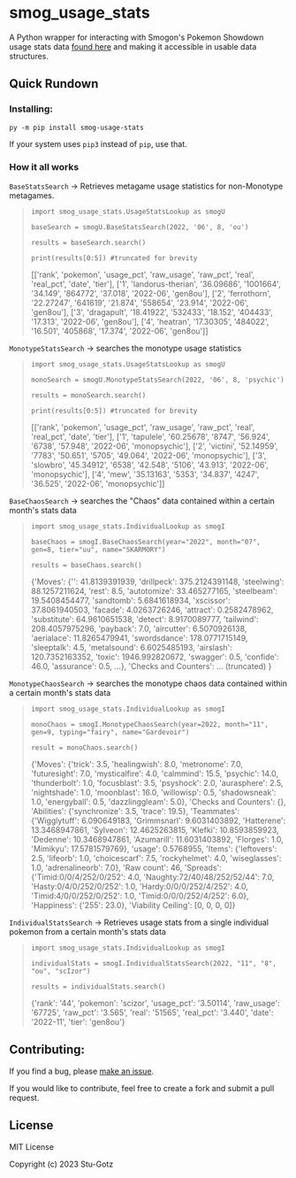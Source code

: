 # smog_usage_stats

A Python wrapper for interacting with Smogon's Pokemon Showdown usage stats data [found here](https://smogon.com/stats) and making it accessible in usable data structures.

## Quick Rundown

### Installing:

`py -m pip install smog-usage-stats`

If your system uses `pip3` instead of `pip`, use that.

### How it all works

`BaseStatsSearch` -> Retrieves metagame usage statistics for non-Monotype metagames.

> `import smog_usage_stats.UsageStatsLookup as smogU`
>
> `baseSearch = smogU.BaseStatsSearch(2022, '06', 8, 'ou')`
>
> `results = baseSearch.search()`
>
> `print(results[0:5]) #truncated for brevity`
>
> [['rank', 'pokemon', 'usage_pct', 'raw_usage', 'raw_pct', 'real', 'real_pct', 'date', 'tier'], ['1', 'landorus-therian', '36.09686', '1001664', '34.149', '864772', '37.018', '2022-06', 'gen8ou'], ['2', 'ferrothorn', '22.27247', '641619', '21.874', '558654', '23.914', '2022-06', 'gen8ou'], ['3', 'dragapult', '18.41922', '532433', '18.152', '404433', '17.313', '2022-06', 'gen8ou'], ['4', 'heatran', '17.30305', '484022', '16.501', '405868', '17.374', '2022-06', 'gen8ou']]

`MonotypeStatsSearch` -> searches the monotype usage statistics

> `import smog_usage_stats.UsageStatsLookup as smogU`
>
> `monoSearch = smogU.MonotypeStatsSearch(2022, '06', 8, 'psychic')`
>
> `results = monoSearch.search()`
>
> `print(results[0:5]) #truncated for brevity`
>
> [['rank', 'pokemon', 'usage_pct', 'raw_usage', 'raw_pct', 'real', 'real_pct', 'date', 'tier'], ['1', 'tapulele', '60.25678', '8747', '56.924', '6738', '57.948', '2022-06', 'monopsychic'], ['2', 'victini', '52.14959', '7783', '50.651', '5705', '49.064', '2022-06', 'monopsychic'], ['3', 'slowbro', '45.34912', '6538', '42.548', '5106', '43.913', '2022-06', 'monopsychic'], ['4', 'mew', '35.13163', '5353', '34.837', '4247', '36.525', '2022-06', 'monopsychic']]

`BaseChaosSearch` -> searches the "Chaos" data contained within a certain month's stats
data

> `import smog_usage_stats.IndividualLookup as smogI`
>
> `baseChaos = smogI.BaseChaosSearch(year="2022", month="07", gen=8, tier="uu", name="SKARMORY")`
>
> `results = baseChaos.search()`
>
> {'Moves': {'': 41.8139391939, 'drillpeck': 375.2124391148, 'steelwing':
> 88.1257211624, 'rest': 8.5, 'autotomize': 33.465277165, 'steelbeam': 19.5408454477,
> 'sandtomb': 5.6841618934, 'xscissor': 37.8061940503, 'facade': 4.0263726246,
> 'attract': 0.2582478962, 'substitute': 64.9610651538, 'detect': 8.9170089777,
> 'tailwind': 208.4057975296, 'payback': 7.0, 'aircutter': 6.5070926138, 'aerialace':
> 11.8265479941, 'swordsdance': 178.0771715149, 'sleeptalk': 4.5, 'metalsound':
> 6.6025485193, 'airslash': 120.7352163352, 'toxic': 1946.992820672, 'swagger': 0.5,
> 'confide': 46.0, 'assurance': 0.5, ...}, 'Checks and Counters': ... (truncated) }

`MonotypeChaosSearch` -> searches the monotype chaos data contained within a certain
month's stats data

> `import smog_usage_stats.IndividualLookup as smogI`
>
> `monoChaos = smogI.MonotypeChaosSearch(year=2022, month="11", gen=9, typing="fairy", name="Gardevoir")`
>
> `result = monoChaos.search()`
>
> {'Moves': {'trick': 3.5, 'healingwish': 8.0, 'metronome': 7.0, 'futuresight': 7.0, 'mysticalfire': 4.0, 'calmmind': 15.5, 'psychic': 14.0, 'thunderbolt': 1.0, 'focusblast': 3.5, 'psyshock': 2.0, 'aurasphere': 2.5, 'nightshade': 1.0, 'moonblast': 16.0, 'willowisp': 0.5, 'shadowsneak': 1.0, 'energyball': 0.5, 'dazzlinggleam': 5.0}, 'Checks and Counters': {}, 'Abilities': {'synchronize': 3.5, 'trace': 19.5}, 'Teammates': {'Wigglytuff': 6.090649183, 'Grimmsnarl': 9.6031403892, 'Hatterene': 13.3468947861, 'Sylveon': 12.4625263815, 'Klefki': 10.8593859923, 'Dedenne': 10.3468947861, 'Azumarill': 11.6031403892, 'Florges': 1.0, 'Mimikyu': 17.5781579769}, 'usage': 0.5768955, 'Items': {'leftovers': 2.5, 'lifeorb': 1.0, 'choicescarf': 7.5, 'rockyhelmet': 4.0, 'wiseglasses': 1.0, 'adrenalineorb': 7.0}, 'Raw count': 46, 'Spreads': {'Timid:0/0/4/252/0/252': 4.0, 'Naughty:72/40/48/252/52/44': 7.0, 'Hasty:0/4/0/252/0/252': 1.0, 'Hardy:0/0/0/252/4/252': 4.0, 'Timid:4/0/0/252/0/252': 1.0, 'Timid:0/0/0/252/4/252': 6.0}, 'Happiness': {'255': 23.0}, 'Viability Ceiling': [0, 0, 0, 0]}

`IndividualStatsSearch` -> Retrieves usage stats from a single individual pokemon
from a certain month's stats data

> `import smog_usage_stats.IndividualLookup as smogI`
>
> `individualStats = smogI.IndividualStatsSearch(2022, "11", "8", "ou", "scIzor")`
>
> `results = individualStats.search()`
>
> {'rank': '44', 'pokemon': 'scizor', 'usage_pct': '3.50114', 'raw_usage': '67725', 'raw_pct': '3.565', 'real': '51565', 'real_pct': '3.440', 'date': '2022-11', 'tier': 'gen8ou'}

## Contributing:

If you find a bug, please [make an issue](https://github.com/Stu-Gotz/smog_usage_stats/issues).

If you would like to contribute, feel free to create a fork and submit a pull request.

## License

MIT License

Copyright (c) 2023 Stu-Gotz
